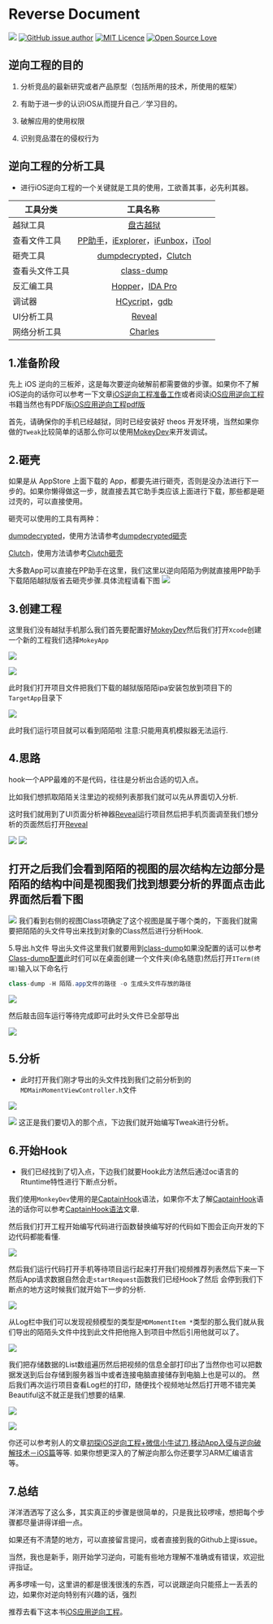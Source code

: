 # Reverse Document
[![](https://travis-ci.org/Alamofire/Alamofire.svg?branch=master)](http://www.yangziyao.top)
[![GitHub issue author](https://img.shields.io/github/issues/detail/u/badges/shields/979.svg)](https://weibo.com/5905837515/profile?topnav=1&wvr=6)
[![MIT Licence](https://badges.frapsoft.com/os/mit/mit.svg?v=103)](https://opensource.org/licenses/mit-license.php) 
[![Open Source Love](https://badges.frapsoft.com/os/v1/open-source.svg?v=103)](https://github.com/CodyCalvin/WebCrawler) 

逆向工程的目的
-----
1. 分析竞品的最新研究或者产品原型（包括所用的技术，所使用的框架）

2. 有助于进一步的认识iOS从而提升自己／学习目的。

3. 破解应用的使用权限

4. 识别竞品潜在的侵权行为

逆向工程的分析工具
------

* 进行iOS逆向工程的一个关键就是工具的使用，工欲善其事，必先利其器。


|工具分类|  工具名称  |
| -----|:---------:|
|越狱工具| [盘古越狱](http://www.pangu.io) |
|查看文件工具| [PP助手](https://pro.25pp.com)，[iExplorer](https://iexplorer.en.softonic.com)，[iFunbox](http://www.i-funbox.com/zh-cn_index.html)，[iTool](https://www.itools.cn)|
|砸壳工具| [dumpdecrypted](https://github.com/stefanesser/dumpdecrypted)，[Clutch](https://github.com/KJCracks/Clutch)|
|查看头文件工具| [class-dump](https://github.com/nygard/class-dump)|
|反汇编工具| [Hopper](https://www.hopperapp.com)，[IDA Pro](https://www.hex-rays.com)|
|调试器| [HCycript](http://iphonedevwiki.net/index.php/Cycript_Tricks "插件Cydia安装")，[gdb](http://www.gnu.org/software/gdb/ "插件Cydia安装")|
|UI分析工具| [Reveal](https://revealapp.com)|
|网络分析工具| [Charles](https://www.charlesproxy.com)|

1.准备阶段
-------

先上 iOS 逆向的三板斧，这是每次要逆向破解前都需要做的步骤。如果你不了解iOS逆向的话你可以参考一下文章[iOS逆向工程准备工作](https://www.jianshu.com/p/0cb76f7203b3)或者阅读[iOS应用逆向工程](https://book.douban.com/subject/25826902/)书籍当然也有PDF版[iOS应用逆向工程pdf版](http://www.cocoachina.com/bbs/read.php?tid-1677433.html)

首先，请确保你的手机已经越狱，同时已经安装好 theos 开发环境，当然如果你做的`Tweak`比较简单的话那么你可以使用[MokeyDev](https://github.com/AloneMonkey/MonkeyDev)来开发调试。

2.砸壳
-------

如果是从 AppStore 上面下载的 App，都要先进行砸壳，否则是没办法进行下一步的。如果你懒得做这一步，就直接去其它助手类应该上面进行下载，那些都是砸过壳的，可以直接使用。

砸壳可以使用的工具有两种：

[dumpdecrypted](https://github.com/stefanesser/dumpdecrypted)，使用方法请参考[dumpdecrypted砸壳](http://www.swiftyper.com/2016/05/02/iOS-reverse-step-by-step-part-1-class-dump/)

[Clutch](https://github.com/KJCracks/Clutch)，使用方法请参考[Clutch砸壳](http://www.swiftyper.com/2016/12/26/wechat-redenvelop-tweak-for-non-jailbroken-iphone/)

大多数App可以直接在PP助手在这里，我们这里以逆向陌陌为例就直接用PP助手下载陌陌越狱版省去砸壳步骤.具体流程请看下图
![](./pp助手.jpeg)

3.创建工程
-------


这里我们没有越狱手机那么我们首先要配置好[MokeyDev](https://github.com/AloneMonkey/MonkeyDev)然后我们打开`Xcode`创建一个新的工程我们选择`MokeyApp`

![](./创建工程.jpeg)

![](./BundleID.jpeg)

此时我们打开项目文件把我们下载的越狱版陌陌ipa安装包放到项目下的`TargetApp`目录下

![](./目录.jpeg)

此时我们运行项目就可以看到陌陌啦  注意:只能用真机模拟器无法运行.

4.思路
-------

hook一个APP最难的不是代码，往往是分析出合适的切入点。

比如我们想抓取陌陌关注里边的视频列表那我们就可以先从界面切入分析.

这时我们就用到了UI页面分析神器[Reveal](https://revealapp.com)运行项目然后把手机页面调至我们想分析的页面然后打开[Reveal](https://revealapp.com)

![](./Reveal1.jpeg)
![](./Reveal2.jpeg)

打开之后我们会看到陌陌的视图的层次结构左边部分是陌陌的结构中间是视图我们找到想要分析的界面点击此界面然后看下图
-----
![](./Reveal3.jpeg)
我们看到右侧的视图Class项确定了这个视图是属于哪个类的，下面我们就需要把陌陌的头文件导出来找到对象的Class然后进行分析Hook.

5.导出.h文件
导出头文件这里我们就要用到[class-dump](https://github.com/nygard/class-dump)如果没配置的话可以参考[Class-dump配置](http://blog.csdn.net/wm9028/article/details/52021061)此时们可以在桌面创建一个文件夹(命名随意)然后打开`ITerm(终端)`输入以下命名行

```java 
class-dump -H 陌陌.app文件的路径 -o 生成头文件存放的路径
```

![](./class-dump1.jpeg)

然后敲击回车运行等待完成即可此时头文件已全部导出

![](./class-dump2.jpeg)

5.分析
------

* 此时打开我们刚才导出的头文件找到我们之前分析到的`MDMainMomentViewController.h`文件

![](./分析1.jpeg)

![](./分析2.jpeg)
这正是我们要切入的那个点，下边我们就开始编写Tweak进行分析。

6.开始Hook
------

* 我们已经找到了切入点，下边我们就要Hook此方法然后通过oc语言的Rtuntime特性进行下断点分析。

我们使用`MonkeyDev`使用的是[CaptainHook](https://github.com/rpetrich/CaptainHook)语法，如果你不太了解[CaptainHook](https://github.com/rpetrich/CaptainHook)语法的话你可以参考[CaptainHook语法](https://www.cnblogs.com/lkislam/p/4781011.html)文章.

然后我们打开工程开始编写代码进行函数替换编写好的代码如下图会正向开发的下边代码都能看懂.

![](./Hook2.jpeg)

然后我们运行代码打开手机等待项目运行起来打开我们视频推荐列表然后下来一下然后App请求数据自然会走`startRequest`函数我们已经Hook了然后
会停到我们下断点的地方这时候我们就开始下一步的分析.

![](./Hook3.jpeg)

从Log栏中我们可以发现视频模型的类型是`MDMomentItem *`类型的那么我们就从我们导出的陌陌头文件中找到此文件把他拖入到项目中然后引用他就可以了。

![](./Hook4.jpeg)

我们把存储数据的List数组遍历然后把视频的信息全部打印出了当然你也可以把数据发送到后台存储到服务器当中或者连接电脑直接储存到电脑上也是可以的。
然后我们再次运行项目查看Log栏的打印，随便找个视频地址然后打开嗯不错完美Beautiful这不就正是我们想要的结果.

![](./Hook5.jpeg)

![](./Hook6.jpeg)

你还可以参考别人的文章[初探iOS逆向工程+微信小牛试刀](http://blog.csdn.net/AirSars001/article/details/55189773),[移动App入侵与逆向破解技术－iOS篇](https://mp.weixin.qq.com/s?__biz=MzA3NTYzODYzMg==&mid=2653577384&idx=1&sn=b44a9c9651bf09c5bea7e0337031c53c&scene=0#wechat_redirect)等等.
如果你想更深入的了解逆向那么你还要学习ARM汇编语言等。

7.总结
------
洋洋洒洒写了这么多，其实真正的步骤是很简单的，只是我比较啰嗦，想把每个步骤都尽量讲得详细一点。

如果还有不清楚的地方，可以直接留言提问，或者直接到我的Github上提issue。

当然，我也是新手，刚开始学习逆向，可能有些地方理解不准确或有错误，欢迎批评指证。

再多啰嗦一句，这里讲的都是很浅很浅的东西，可以说跟逆向只能搭上一丢丢的边，如果你对逆向特别有兴趣的话，强烈

推荐去看下这本书[iOS应用逆向工程](https://www.amazon.cn/gp/product/B00VFDVY7E/ref=as_li_tf_tl?ie=UTF8&camp=536&creative=3200&creativeASIN=B00VFDVY7E&linkCode=as2&tag=buginux-23)。
